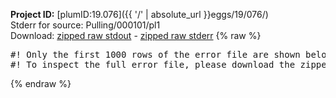 **Project ID:** [plumID:19.076]({{ '/' | absolute_url }}eggs/19/076/)  
Stderr for source:  Pulling/000101/pl1   
Download: [zipped raw stdout](pl1.plumed.stdout.txt.zip) - [zipped raw stderr](pl1.plumed.stderr.txt.zip) 
{% raw %}
<pre>
#! Only the first 1000 rows of the error file are shown below
#! To inspect the full error file, please download the zipped raw stderr file above
</pre>
{% endraw %}
